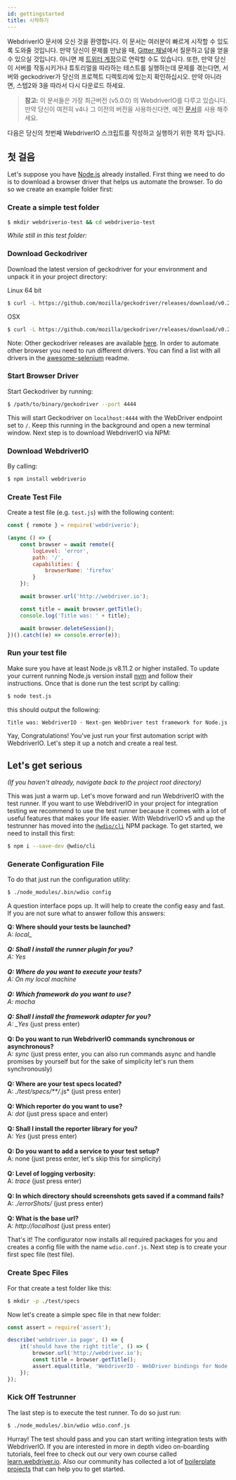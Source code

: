 ```yaml
---
id: gettingstarted
title: 시작하기
---
```


WebdriverIO 문서에 오신 것을 환영합니다. 이 문서는 여러분이 빠르게 시작할 수 있도록 도와줄 것입니다. 만약 당신이 문제를 만났을 때, [Gitter 채널](https://gitter.im/webdriverio/webdriverio)에서 질문하고 답을 얻을 수 있으실 것입니다. 아니면 제 [트위터 계정](https://twitter.com/webdriverio)으로 연락할 수도 있습니다. 또한, 만약 당신이 서버를 작동시키거나 튜토리얼을 따라하는 테스트를 실행하는데 문제를 겪는다면, 서버와 geckodriver가 당신의 프로젝트 디렉토리에 있는지 확인하십시오. 만약 아니라면, 스텝2와 3을 따라서 다시 다운로드 하세요.

> **참고:** 이 문서들은 가장 최근버전 (v5.0.0) 의 WebdriverIO를 다루고 있습니다. 만약 당신이 여전히 v4나 그 이전의 버전을 사용하신다면, 예전 [문서](http://v4.webdriver.io)를 사용 해주세요.

다음은 당신의 첫번째 WebdriverIO 스크립트를 작성하고 실행하기 위한 목차 입니다.

## 첫 걸음

Let's suppose you have [Node.js](http://nodejs.org/) already installed. First thing we need to do is to download a browser driver that helps us automate the browser. To do so we create an example folder first:

### Create a simple test folder

```sh
$ mkdir webdriverio-test && cd webdriverio-test
```

*While still in this test folder:*

### Download Geckodriver

Download the latest version of geckodriver for your environment and unpack it in your project directory:

Linux 64 bit

```sh
$ curl -L https://github.com/mozilla/geckodriver/releases/download/v0.21.0/geckodriver-v0.21.0-linux64.tar.gz | tar xz
```

OSX

```sh
$ curl -L https://github.com/mozilla/geckodriver/releases/download/v0.21.0/geckodriver-v0.21.0-macos.tar.gz | tar xz
```

Note: Other geckodriver releases are available [here](https://github.com/mozilla/geckodriver/releases). In order to automate other browser you need to run different drivers. You can find a list with all drivers in the [awesome-selenium](https://github.com/christian-bromann/awesome-selenium#driver) readme.

### Start Browser Driver

Start Geckodriver by running:

```sh
$ /path/to/binary/geckodriver --port 4444
```

This will start Geckodriver on `localhost:4444` with the WebDriver endpoint set to `/`. Keep this running in the background and open a new terminal window. Next step is to download WebdriverIO via NPM:

### Download WebdriverIO

By calling:

```sh
$ npm install webdriverio
```

### Create Test File

Create a test file (e.g. `test.js`) with the following content:

```js
const { remote } = require('webdriverio');

(async () => {
    const browser = await remote({
        logLevel: 'error',
        path: '/',
        capabilities: {
            browserName: 'firefox'
        }
    });

    await browser.url('http://webdriver.io');

    const title = await browser.getTitle();
    console.log('Title was: ' + title);

    await browser.deleteSession();
})().catch((e) => console.error(e));
```

### Run your test file

Make sure you have at least Node.js v8.11.2 or higher installed. To update your current running Node.js version install [nvm](https://github.com/creationix/nvm) and follow their instructions. Once that is done run the test script by calling:

```sh
$ node test.js
```

this should output the following:

```sh
Title was: WebdriverIO · Next-gen WebDriver test framework for Node.js
```

Yay, Congratulations! You've just run your first automation script with WebdriverIO. Let's step it up a notch and create a real test.

## Let's get serious

*(If you haven't already, navigate back to the project root directory)*

This was just a warm up. Let's move forward and run WebdriverIO with the test runner. If you want to use WebdriverIO in your project for integration testing we recommend to use the test runner because it comes with a lot of useful features that makes your life easier. With WebdriverIO v5 and up the testrunner has moved into the [`@wdio/cli`](https://www.npmjs.com/package/@wdio/cli) NPM package. To get started, we need to install this first:

```sh
$ npm i --save-dev @wdio/cli
```

### Generate Configuration File

To do that just run the configuration utility:

```sh
$ ./node_modules/.bin/wdio config
```

A question interface pops up. It will help to create the config easy and fast. If you are not sure what to answer follow this answers:

__Q: Where should your tests be launched?__  
A: *local_  
<br /> __Q: Shall I install the runner plugin for you?__  
A: _Yes_  
<br /> __Q: Where do you want to execute your tests?__  
A: _On my local machine_  
<br /> __Q: Which framework do you want to use?__  
A: _mocha_  
<br /> __Q: Shall I install the framework adapter for you?__  
A: _Yes* (just press enter)  
<br /> __Q: Do you want to run WebdriverIO commands synchronous or asynchronous?__  
A: *sync* (just press enter, you can also run commands async and handle promises by yourself but for the sake of simplicity let's run them synchronously)  
<br /> __Q: Where are your test specs located?__  
A: *./test/specs/**/*.js* (just press enter)  
<br /> __Q: Which reporter do you want to use?__  
A: *dot* (just press space and enter)  
<br /> __Q: Shall I install the reporter library for you?__  
A: *Yes* (just press enter)  
<br /> __Q: Do you want to add a service to your test setup?__  
A: none (just press enter, let's skip this for simplicity)  
<br /> __Q: Level of logging verbosity:__  
A: *trace* (just press enter)  
<br /> __Q: In which directory should screenshots gets saved if a command fails?__  
A: *./errorShots/* (just press enter)  
<br /> __Q: What is the base url?__  
A: *http://localhost* (just press enter)  


That's it! The configurator now installs all required packages for you and creates a config file with the name `wdio.conf.js`. Next step is to create your first spec file (test file).

### Create Spec Files

For that create a test folder like this:

```sh
$ mkdir -p ./test/specs
```

Now let's create a simple spec file in that new folder:

```js
const assert = require('assert');

describe('webdriver.io page', () => {
    it('should have the right title', () => {
        browser.url('http://webdriver.io');
        const title = browser.getTitle();
        assert.equal(title, 'WebdriverIO - WebDriver bindings for Node.js');
    });
});
```

### Kick Off Testrunner

The last step is to execute the test runner. To do so just run:

```sh
$ ./node_modules/.bin/wdio wdio.conf.js
```

Hurray! The test should pass and you can start writing integration tests with WebdriverIO. If you are interested in more in depth video on-boarding tutorials, feel free to check out our very own course called [learn.webdriver.io](https://learn.webdriver.io/?coupon=wdio). Also our community has collected a lot of [boilerplate projects](BoilerplateProjects.md) that can help you to get started.